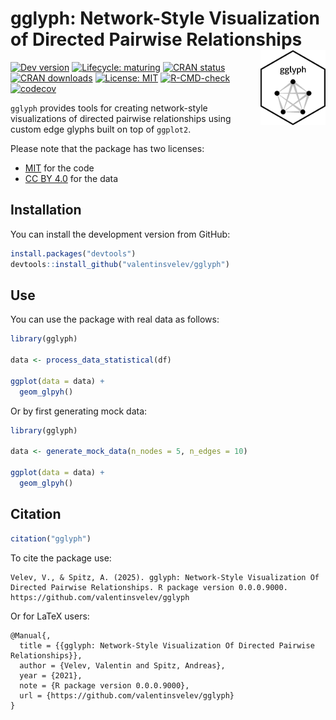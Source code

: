 
# gglyph: Network-Style Visualization of Directed Pairwise Relationships <img src="man/figures/logo.png" align="right" height="120"/>

<!-- badges: start -->

[![Dev
version](https://img.shields.io/badge/devel%20version-0.0.0.9000-orange.svg)](https://github.com/valentinsvelev/gglyph)
[![Lifecycle:
maturing](https://img.shields.io/badge/lifecycle-maturing-blue.svg)](https://lifecycle.r-lib.org/articles/stages.html)
[![CRAN
status](https://www.r-pkg.org/badges/version/gglyph)](https://CRAN.R-project.org/package=gglyph)
[![CRAN
downloads](https://cranlogs.r-pkg.org/badges/gglyph)](https://CRAN.R-project.org/package=gglyph)
[![License:
MIT](https://img.shields.io/badge/License-MIT-yellow.svg)](https://opensource.org/licenses/MIT)
[![R-CMD-check](https://github.com/valentinsvelev/gglyph/actions/workflows/R-CMD-check.yaml/badge.svg)](https://github.com/valentinsvelev/gglyph/actions/workflows/R-CMD-check.yaml)
[![codecov](https://codecov.io/gh/valentinsvelev/gglyph/branch/master/graph/badge.svg)](https://app.codecov.io/gh/valentinsvelev/gglyph?branch=master)
<!-- badges: end -->

`gglyph` provides tools for creating network-style visualizations of
directed pairwise relationships using custom edge glyphs built on top of
`ggplot2`.

Please note that the package has two licenses:

- [MIT](https://opensource.org/license/mit) for the code
- [CC BY 4.0](https://creativecommons.org/licenses/by/4.0/) for the data

## Installation

You can install the development version from GitHub:

``` r
install.packages("devtools")
devtools::install_github("valentinsvelev/gglyph")
```

## Use

You can use the package with real data as follows:

``` r
library(gglyph)

data <- process_data_statistical(df)

ggplot(data = data) +
  geom_glpyh()
```

Or by first generating mock data:

``` r
library(gglyph)

data <- generate_mock_data(n_nodes = 5, n_edges = 10)

ggplot(data = data) +
  geom_glpyh()
```

## Citation

``` r
citation("gglyph")
```

To cite the package use:

    Velev, V., & Spitz, A. (2025). gglyph: Network-Style Visualization Of Directed Pairwise Relationships. R package version 0.0.0.9000. https://github.com/valentinsvelev/gglyph

Or for LaTeX users:

    @Manual{,
      title = {{gglyph: Network-Style Visualization Of Directed Pairwise Relationships}},
      author = {Velev, Valentin and Spitz, Andreas},
      year = {2021},
      note = {R package version 0.0.0.9000},
      url = {https://github.com/valentinsvelev/gglyph}
    }
